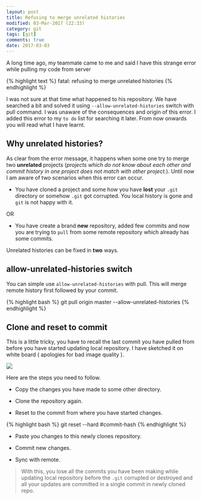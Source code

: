 ```yaml
---
layout: post
title: Refusing to merge unrelated histories
modified: 03-Mar-2017 (22:33)
category: git
tags: [git]
comments: true
date: 2017-03-03
---
```



A long time ago, my teammate came to me and said I have this strange error while pulling my code from server

{% highlight text %}
fatal: refusing to merge unrelated histories
{% endhighlight %}

I was not sure at that time what happened to his repository. We have searched a bit and solved it using `--allow-unrelated-histories` switch
with pull command. I was unaware of the consequences and origin of this error. I added this error to my  `to do` list for searching it later.
From now onwards you will read what I have learnt.

## Why unrelated histories?

As clear from the error message, it happens when some one try to merge two **unrelated** projects (*projects which do not know about each other and commit
history in one project does not match with other project.*). Until now
I am aware of two scenarios when this error can occur.

- You have cloned a project and some how you have **lost** your `.git` directory or somehow `.git` got corrupted. You local history is gone and `git` is not happy with it.

OR

- You have create a brand **new** repository, added few commits and now you are trying to `pull` from some remote repository which already
has some commits.

Unrelated histories can be fixed in **two** ways.

## allow-unrelated-histories switch

You can simple use `allow-unrelated-histories` with pull. This will merge remote history first followed by your commit.

{% highlight bash %}
git pull origin master --allow-unrelated-histories
{% endhighlight %}


## Clone and reset to commit

This is a little tricky, you have to recall the last commit you have pulled from before you have started updating local repository. I have sketched it
on white board ( apologies for bad image quality ).

<p><img src="/assets/img/unrelated-histories.jpeg"></p>

Here are the steps you need to follow.

- Copy the changes you have made to some other directory.

- Clone the repository again.

- Reset to the commit from where you have started changes.

{% highlight bash %}
git reset --hard #commit-hash
{% endhighlight %}

- Paste you changes to this newly clones repository.

- Commit new changes.

- Sync with remote.

> With this, you lose all the commits you have been making while updating local repository before the `.git` corrupted or destroyed and all your updates are committed in a single commit
> in newly cloned repo.